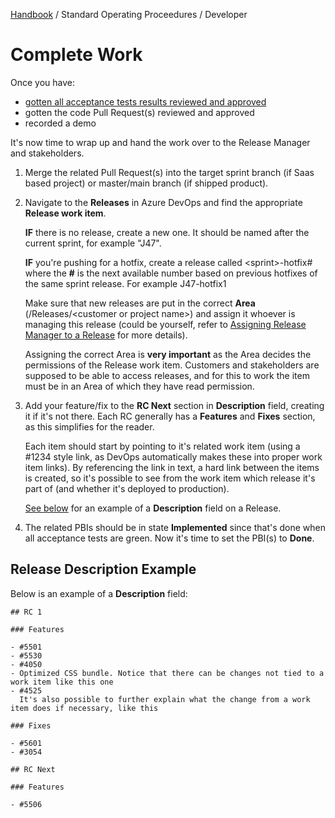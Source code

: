 [Handbook](../../README.md) / Standard Operating Proceedures / Developer

# Complete Work

Once you have:

- [gotten all acceptance tests results reviewed and approved](test-and-submit-results.md)
- gotten the code Pull Request(s) reviewed and approved
- recorded a demo

It's now time to wrap up and hand the work over to the Release Manager and stakeholders.

1. Merge the related Pull Request(s) into the target sprint branch (if Saas based project) or master/main branch (if shipped product).

2. Navigate to the **Releases** in Azure DevOps and find the appropriate **Release work item**.

    **IF** there is no release, create a new one. It should be named after the current sprint, for example "J47".

    **IF** you're pushing for a hotfix, create a release called &lt;sprint&gt;-hotfix# where the **#** is the next available number based on previous hotfixes of the same sprint release. For example J47-hotfix1

    Make sure that new releases are put in the correct **Area** (/Releases/&lt;customer or project name&gt;) and assign it whoever is managing this release (could be yourself, refer to [Assigning Release Manager to a Release](../release-manager/assigning-release-manager-to-a-release.md) for more details).

    Assigning the correct Area is **very important** as the Area decides the permissions of the Release work item. Customers and stakeholders are supposed to be able to access releases, and for this to work the item must be in an Area of which they have read permission.

3. Add your feature/fix to the **RC Next** section in **Description** field, creating it if it's not there. Each RC generally has a **Features** and **Fixes** section, as this simplifies for the reader.
    
    Each item should start by pointing to it's related work item (using a #1234 style link, as DevOps automatically makes these into proper work item links). By referencing the link in text, a hard link between the items is created, so it's possible to see from the work item which release it's part of (and whether it's deployed to production).

    [See below](#release-description-example) for an example of a **Description** field on a Release.

4. The related PBIs should be in state **Implemented** since that's done when all acceptance tests are green. Now it's time to set the PBI(s) to **Done**.


## Release Description Example

Below is an example of a **Description** field:

```
## RC 1

### Features

- #5501
- #5530
- #4050
- Optimized CSS bundle. Notice that there can be changes not tied to a work item like this one
- #4525
  It's also possible to further explain what the change from a work item does if necessary, like this

### Fixes

- #5601
- #3054

## RC Next

### Features

- #5506
```